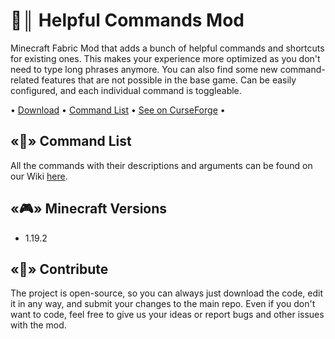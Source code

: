 # 📝║ Helpful Commands Mod
Minecraft Fabric Mod that adds a bunch of helpful commands and shortcuts for existing ones. This makes your experience more optimized as you don't need to type long phrases anymore. You can also find some new command-related features that are not possible in the base game. Can be easily configured, and each individual command is toggleable.

• [Download]() • [Command List]() • [See on CurseForge]() •

## «📃» Command List
All the commands with their descriptions and arguments can be found on our Wiki [here]().

## «🎮» Minecraft Versions
* 1.19.2

## «👥» Contribute
The project is open-source, so you can always just download the code, edit it in any way, and submit your changes to the main repo. Even if you don't want to code, feel free to give us your ideas or report bugs and other issues with the mod.
